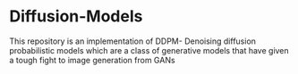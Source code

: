 # Diffusion-Models
This repository is an implementation of DDPM- Denoising diffusion probabilistic models which are a class of generative models that have given a tough fight to image generation from GANs
